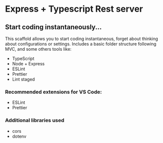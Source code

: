 # Express + Typescript Rest server

## Start coding instantaneously...

This scaffold allows you to start coding instantaneous, forget about thinking about configurations or settings. Includes a basic folder structure following MVC, and some others tools like:

- TypeScript
- Node + Express
- ESLint
- Prettier
- Lint staged

### Recommended extensions for VS Code:

- ESLint
- Prettier

### Additional libraries used

- cors
- dotenv
